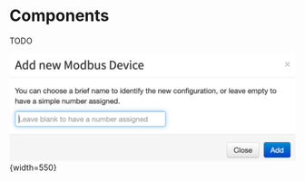 # Components

TODO

![New component instance dialog](../../../images/users/setup/setup-add-component%402x.png){width=550}

